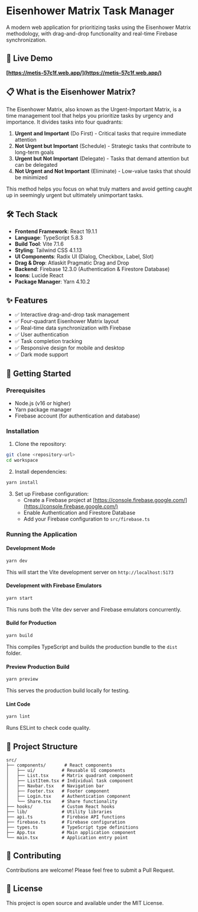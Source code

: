 # Eisenhower Matrix Task Manager

A modern web application for prioritizing tasks using the Eisenhower Matrix methodology, with drag-and-drop functionality and real-time Firebase synchronization.

## 🔗 Live Demo

**[https://metis-57c1f.web.app/](https://metis-57c1f.web.app/)**

## 📋 What is the Eisenhower Matrix?

The Eisenhower Matrix, also known as the Urgent-Important Matrix, is a time management tool that helps you prioritize tasks by urgency and importance. It divides tasks into four quadrants:

1. **Urgent and Important** (Do First) - Critical tasks that require immediate attention
2. **Not Urgent but Important** (Schedule) - Strategic tasks that contribute to long-term goals
3. **Urgent but Not Important** (Delegate) - Tasks that demand attention but can be delegated
4. **Not Urgent and Not Important** (Eliminate) - Low-value tasks that should be minimized

This method helps you focus on what truly matters and avoid getting caught up in seemingly urgent but ultimately unimportant tasks.

## 🛠️ Tech Stack

- **Frontend Framework**: React 19.1.1
- **Language**: TypeScript 5.8.3
- **Build Tool**: Vite 7.1.6
- **Styling**: Tailwind CSS 4.1.13
- **UI Components**: Radix UI (Dialog, Checkbox, Label, Slot)
- **Drag & Drop**: Atlaskit Pragmatic Drag and Drop
- **Backend**: Firebase 12.3.0 (Authentication & Firestore Database)
- **Icons**: Lucide React
- **Package Manager**: Yarn 4.10.2

## ✨ Features

- ✅ Interactive drag-and-drop task management
- ✅ Four-quadrant Eisenhower Matrix layout
- ✅ Real-time data synchronization with Firebase
- ✅ User authentication
- ✅ Task completion tracking
- ✅ Responsive design for mobile and desktop
- ✅ Dark mode support

## 🚀 Getting Started

### Prerequisites

- Node.js (v16 or higher)
- Yarn package manager
- Firebase account (for authentication and database)

### Installation

1. Clone the repository:
```bash
git clone <repository-url>
cd workspace
```

2. Install dependencies:
```bash
yarn install
```

3. Set up Firebase configuration:
   - Create a Firebase project at [https://console.firebase.google.com/](https://console.firebase.google.com/)
   - Enable Authentication and Firestore Database
   - Add your Firebase configuration to `src/firebase.ts`

### Running the Application

#### Development Mode
```bash
yarn dev
```
This will start the Vite development server on `http://localhost:5173`

#### Development with Firebase Emulators
```bash
yarn start
```
This runs both the Vite dev server and Firebase emulators concurrently.

#### Build for Production
```bash
yarn build
```
This compiles TypeScript and builds the production bundle to the `dist` folder.

#### Preview Production Build
```bash
yarn preview
```
This serves the production build locally for testing.

#### Lint Code
```bash
yarn lint
```
Runs ESLint to check code quality.

## 📁 Project Structure

```
src/
├── components/       # React components
│   ├── ui/          # Reusable UI components
│   ├── List.tsx     # Matrix quadrant component
│   ├── ListItem.tsx # Individual task component
│   ├── Navbar.tsx   # Navigation bar
│   ├── Footer.tsx   # Footer component
│   ├── Login.tsx    # Authentication component
│   └── Share.tsx    # Share functionality
├── hooks/           # Custom React hooks
├── lib/             # Utility libraries
├── api.ts           # Firebase API functions
├── firebase.ts      # Firebase configuration
├── types.ts         # TypeScript type definitions
├── App.tsx          # Main application component
└── main.tsx         # Application entry point
```

## 🤝 Contributing

Contributions are welcome! Please feel free to submit a Pull Request.

## 📄 License

This project is open source and available under the MIT License.
